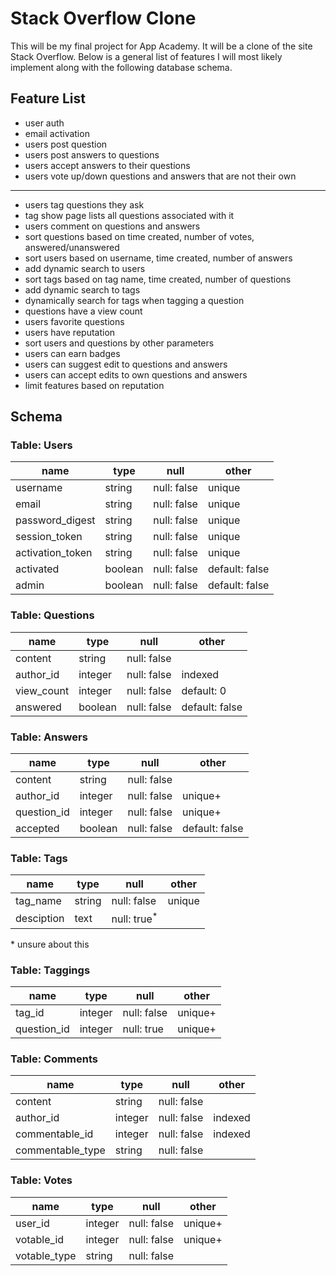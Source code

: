 Stack Overflow Clone
===
This will be my final project for App Academy. It will be a clone of the site Stack Overflow. Below is a general list of features I will most likely implement along with the following database schema.

Feature List
-----
- user auth
- email activation
- users post question
- users post answers to questions
- users accept answers to their questions
- users vote up/down questions and answers that are not their own
___
- users tag questions they ask
- tag show page lists all questions associated with it
- users comment on questions and answers
- sort questions based on time created, number of votes, answered/unanswered
- sort users based on username, time created, number of answers
- add dynamic search to users
- sort tags based on tag name, time created, number of questions
- add dynamic search to tags
- dynamically search for tags when tagging a question
- questions have a view count
- users favorite questions
- users have reputation
- sort users and questions by other parameters
- users can earn badges
- users can suggest edit to questions and answers
- users can accept edits to own questions and answers
- limit features based on reputation

Schema
-----

### Table: Users
name | type | null | other
--- | --- | --- | ---
username | string | null: false | unique
email | string | null: false | unique
password_digest | string | null: false | unique
session_token | string | null: false | unique
activation_token | string | null: false | unique
activated | boolean | null: false | default: false
admin | boolean | null: false | default: false

### Table: Questions
name | type | null | other
--- | --- | --- | ---
content | string | null: false |
author_id | integer | null: false | indexed
view_count | integer | null: false | default: 0
answered | boolean | null: false | default: false

### Table: Answers
name | type | null | other
--- | --- | --- | ---
content | string | null: false |
author_id | integer | null: false | unique+
question_id | integer | null: false | unique+
accepted | boolean | null: false | default: false

### Table: Tags
name | type | null | other
--- | --- | --- | ---
tag_name | string | null: false | unique
desciption | text | null: true<sup>\*</sup> |
\* unsure about this

### Table: Taggings
name | type | null | other
--- | --- | --- | ---
tag_id | integer | null: false | unique+
question_id | integer | null: true | unique+

### Table: Comments
name | type | null | other
--- | --- | --- | ---
content | string | null: false |
author_id | integer | null: false | indexed
commentable_id | integer | null: false | indexed
commentable_type | string | null: false |

### Table: Votes
name | type | null | other
--- | --- | --- | ---
user_id | integer | null: false | unique+
votable_id | integer | null: false | unique+
votable_type | string | null: false |
